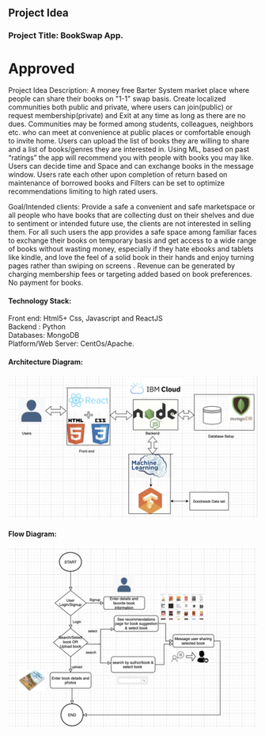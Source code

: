 

 


## Project Idea

### Project Title: BookSwap App.
# Approved

Project Idea Description: A money free Barter System market place where people can share their books on "1-1" swap basis.  Create localized communities both public and private, where users can join(public) or request membership(private) and Exit at any time as long as there are no dues. Communities may be formed among students, colleagues, neighbors etc. who can meet at convenience at public places or comfortable enough to invite home. Users can upload the list of books they are willing to share and a list of books/genres  they are interested in. Using ML, based on past “ratings” the app will recommend you with people with books you may like. Users can decide time and Space and can exchange books in the message window. Users rate each other upon completion of return based on maintenance of borrowed books and Filters can be set to optimize recommendations limiting to high rated users.    
      
Goal/Intended clients: Provide a safe a convenient and safe marketspace or all people who have books that are collecting dust on their shelves and due to sentiment or intended future use, the clients are not interested in selling them.  For all such users the app provides a safe space among familiar faces to exchange their books on temporary basis and get access to a wide range of books without  wasting money, especially if they hate ebooks and tablets like kindle, and love the feel of  a solid book in their hands and enjoy turning pages rather than swiping on screens . Revenue can be generated by charging membership fees or targeting added based on book preferences. No payment for books. 

#### Technology Stack:     
Front end: Html5+ Css, Javascript and ReactJS   
Backend : Python   
Databases: MongoDB   
Platform/Web Server:  CentOs/Apache. 

#### Architecture Diagram:   
   
![Architecture Diagram](./Diagrams/Architecture%20diagram.png)    
   
#### Flow Diagram:     
   
![Block Diagram](./Diagrams/BookSwap_ProcessFlow.png) 
                           

